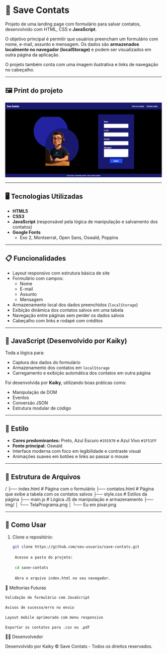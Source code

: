 # 📇 Save Contats

Projeto de uma landing page com formulário para salvar contatos, desenvolvido com HTML, CSS e **JavaScript**.

O objetivo principal é permitir que usuários preencham um formulário com nome, e-mail, assunto e mensagem. Os dados são **armazenados localmente no navegador (localStorage)** e podem ser visualizados em outra página da aplicação.

O projeto também conta com uma imagem ilustrativa e links de navegação no cabeçalho.

---

## 🖼️ Print do projeto

![Tela do programa](./img/TelaPrograma.png)

---

## 🖥️ Tecnologias Utilizadas

- **HTML5**
- **CSS3**
- **JavaScript** (responsável pela lógica de manipulação e salvamento dos contatos)
- **Google Fonts**
  - Exo 2, Montserrat, Open Sans, Oswald, Poppins

---

## 📋 Funcionalidades

- Layout responsivo com estrutura básica de site
- Formulário com campos:
  - Nome
  - E-mail
  - Assunto
  - Mensagem
- Armazenamento local dos dados preenchidos (`localStorage`)
- Exibição dinâmica dos contatos salvos em uma tabela
- Navegação entre páginas sem perder os dados salvos
- Cabeçalho com links e rodapé com créditos

---

## 🧠 JavaScript (Desenvolvido por Kaiky)

Toda a lógica para:
- Captura dos dados do formulário
- Armazenamento dos contatos em `localStorage`
- Carregamento e exibição automática dos contatos em outra página

Foi desenvolvida por **Kaiky**, utilizando boas práticas como:
- Manipulação de DOM
- Eventos
- Conversão JSON
- Estrutura modular de código

---

## 🎨 Estilo

- **Cores predominantes:** Preto, Azul Escuro `#191970` e Azul Vivo `#1F51FF`
- **Fonte principal:** Oswald
- Interface moderna com foco em legibilidade e contraste visual
- Animações suaves em botões e links ao passar o mouse

---

## 📁 Estrutura de Arquivos

/
├── index.html # Página com o formulário
├── contatos.html # Página que exibe a tabela com os contatos salvos
├── style.css # Estilos da página
├── main.js # Lógica JS de manipulação e armazenamento
├── img/
│ └── TelaPrograma.png
│ └── Eu em pixar.png


---

## 🚀 Como Usar

1. Clone o repositório:
   ```bash
   git clone https://github.com/seu-usuario/save-contats.git

    Acesse a pasta do projeto:

    cd save-contats

    Abra o arquivo index.html no seu navegador.

🔧 Melhorias Futuras

    Validação de formulário com JavaScript

    Avisos de sucesso/erro no envio

    Layout mobile aprimorado com menu responsivo

    Exportar os contatos para .csv ou .pdf

👨‍💻 Desenvolvedor

Desenvolvido por Kaiky
© Save Contats - Todos os direitos reservados.